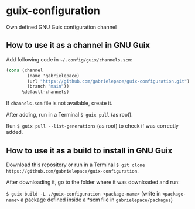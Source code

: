 # guix-configuration
Own defined GNU Guix configuration channel

## How to use it as a channel in GNU Guix
Add following code in `~/.config/guix/channels.scm`:

```scheme
(cons (channel
        (name 'gabrielepace)
        (url "https://github.com/gabrielepace/guix-configuration.git")
        (branch "main"))
      %default-channels)
```

If `channels.scm` file is not available, create it.

After adding, run in a Terminal `$ guix pull` (as root).

Run `$ guix pull --list-generations` (as root) to check if was correctly added.

## How to use it as a build to install in GNU Guix

Download this repository or run in a Terminal `$ git clone https://github.com/gabrielepace/guix-configuration`.

After downloading it, go to the folder where it was downloaded and run:

`$ guix build -L ./guix-configuration <package-name>` (write in `<package-name>` a package defined inside a *scm file in `gabrielepace/packages`)
